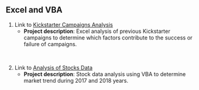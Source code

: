 ## Excel and VBA
1. Link to [Kickstarter Campaigns Analysis](https://github.com/elp192/Kickstarter-Campaigns-Analysis)
   - **Project description**: Excel analysis of previous Kickstarter campaigns to determine which factors contribute to the success or failure of campaigns.
<br>

2. Link to [Analysis of Stocks Data](https://github.com/elp192/Stock-Data-Analysis)
   - **Project description**: Stock data analysis using VBA to determine market trend during 2017 and 2018 years.

